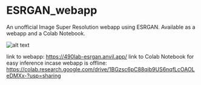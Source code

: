 # ESRGAN_webapp
An unofficial Image Super Resolution webapp using ESRGAN. Available as a webapp and a Colab Notebook.

![alt text](https://github.com/taheranjary/ESRGAN_webapp/blob/main/ESRGAN.jpg?raw=true)

link to webapp: https://490lab-esrgan.anvil.app/
link to Colab Notebook for easy inference incase webapp is offline: https://colab.research.google.com/drive/1BGzsc6pC88qib9US6nqfLcOAOLeDMXx-?usp=sharing
